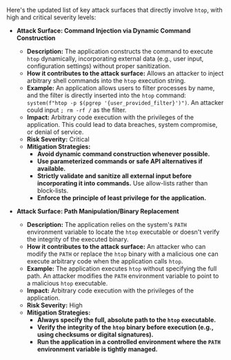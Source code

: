 Here's the updated list of key attack surfaces that directly involve `htop`, with high and critical severity levels:

* **Attack Surface: Command Injection via Dynamic Command Construction**
    * **Description:** The application constructs the command to execute `htop` dynamically, incorporating external data (e.g., user input, configuration settings) without proper sanitization.
    * **How it contributes to the attack surface:** Allows an attacker to inject arbitrary shell commands into the `htop` execution string.
    * **Example:** An application allows users to filter processes by name, and the filter is directly inserted into the `htop` command: `system(f"htop -p $(pgrep '{user_provided_filter}')")`. An attacker could input `; rm -rf /` as the filter.
    * **Impact:** Arbitrary code execution with the privileges of the application. This could lead to data breaches, system compromise, or denial of service.
    * **Risk Severity:** Critical
    * **Mitigation Strategies:**
        * **Avoid dynamic command construction whenever possible.**
        * **Use parameterized commands or safe API alternatives if available.**
        * **Strictly validate and sanitize all external input before incorporating it into commands.** Use allow-lists rather than block-lists.
        * **Enforce the principle of least privilege for the application.**

* **Attack Surface: Path Manipulation/Binary Replacement**
    * **Description:** The application relies on the system's `PATH` environment variable to locate the `htop` executable or doesn't verify the integrity of the executed binary.
    * **How it contributes to the attack surface:** An attacker who can modify the `PATH` or replace the `htop` binary with a malicious one can execute arbitrary code when the application calls `htop`.
    * **Example:** The application executes `htop` without specifying the full path. An attacker modifies the `PATH` environment variable to point to a malicious `htop` executable.
    * **Impact:** Arbitrary code execution with the privileges of the application.
    * **Risk Severity:** High
    * **Mitigation Strategies:**
        * **Always specify the full, absolute path to the `htop` executable.**
        * **Verify the integrity of the `htop` binary before execution (e.g., using checksums or digital signatures).**
        * **Run the application in a controlled environment where the `PATH` environment variable is tightly managed.**